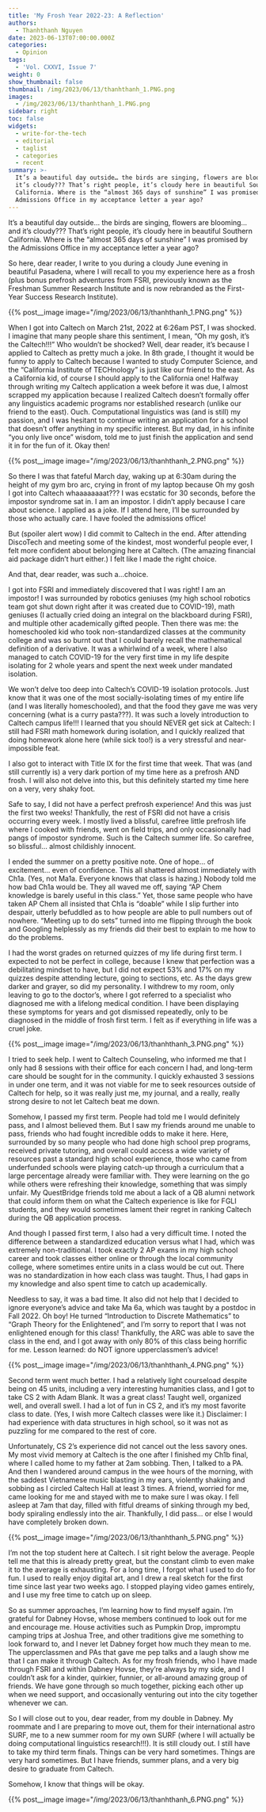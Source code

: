 ```yaml
---
title: 'My Frosh Year 2022-23: A Reflection'
authors:
  - Thanhthanh Nguyen
date: 2023-06-13T07:00:00.000Z
categories:
  - Opinion
tags:
  - 'Vol. CXXVI, Issue 7'
weight: 0
show_thumbnail: false
thumbnail: /img/2023/06/13/thanhthanh_1.PNG.png
images:
  - /img/2023/06/13/thanhthanh_1.PNG.png
sidebar: right
toc: false
widgets:
  - write-for-the-tech
  - editorial
  - taglist
  - categories
  - recent
summary: >-
  It’s a beautiful day outside… the birds are singing, flowers are blooming… and
  it’s cloudy??? That’s right people, it’s cloudy here in beautiful Southern
  California. Where is the “almost 365 days of sunshine” I was promised by the
  Admissions Office in my acceptance letter a year ago?
---
```


It’s a beautiful day outside… the birds are singing, flowers are blooming… and it’s cloudy??? That’s right people, it’s cloudy here in beautiful Southern California. Where is the “almost 365 days of sunshine” I was promised by the Admissions Office in my acceptance letter a year ago?

So here, dear reader, I write to you during a cloudy June evening in beautiful Pasadena, where I will recall to you my experience here as a frosh (plus bonus prefrosh adventures from FSRI, previously known as the Freshman Summer Research Institute and is now rebranded as the First-Year Success Research Institute).

{{% post__image image="/img/2023/06/13/thanhthanh_1.PNG.png" %}}

When I got into Caltech on March 21st, 2022 at 6:26am PST, I was shocked. I imagine that many people share this sentiment, I mean, “Oh my gosh, it’s the Caltech!!!” Who wouldn’t be shocked? Well, dear reader, it’s because I applied to Caltech as pretty much a joke. In 8th grade, I thought it would be funny to apply to Caltech because I wanted to study Computer Science, and the “California Institute of TECHnology” is just like our friend to the east. As a California kid, of course I should apply to the California one! Halfway through writing my Caltech application a week before it was due, I almost scrapped my application because I realized Caltech doesn’t formally offer any linguistics academic programs nor established research (unlike our friend to the east). Ouch. Computational linguistics was (and is still) my passion, and I was hesitant to continue writing an application for a school that doesn’t offer anything in my specific interest. But my dad, in his infinite “you only live once” wisdom, told me to just finish the application and send it in for the fun of it. Okay then!

{{% post__image image="/img/2023/06/13/thanhthanh_2.PNG.png" %}}

So there I was that fateful March day, waking up at 6:30am during the height of my gym bro arc, crying in front of my laptop because Oh my gosh I got into Caltech whaaaaaaaat??? I was ecstatic for 30 seconds, before the impostor syndrome sat in. I am an impostor. I didn’t apply because I care about science. I applied as a joke. If I attend here, I’ll be surrounded by those who actually care. I have fooled the admissions office!

But (spoiler alert wow) I did commit to Caltech in the end. After attending DiscoTech and meeting some of the kindest, most wonderful people ever, I felt more confident about belonging here at Caltech. (The amazing financial aid package didn’t hurt either.) I felt like I made the right choice.

And that, dear reader, was such a…choice.

I got into FSRI and immediately discovered that I was right! I am an impostor! I was surrounded by robotics geniuses (my high school robotics team got shut down right after it was created due to COVID-19), math geniuses (I actually cried doing an integral on the blackboard during FSRI), and multiple other academically gifted people. Then there was me: the homeschooled kid who took non-standardized classes at the community college and was so burnt out that I could barely recall the mathematical definition of a derivative. It was a whirlwind of a week, where I also managed to catch COVID-19 for the very first time in my life despite isolating for 2 whole years and spent the next week under mandated isolation.

We won’t delve too deep into Caltech’s COVID-19 isolation protocols. Just know that it was one of the most socially-isolating times of my entire life (and I was literally homeschooled), and that the food they gave me was very concerning (what is a curry pasta???). It was such a lovely introduction to Caltech campus life!!! I learned that you should NEVER get sick at Caltech: I still had FSRI math homework during isolation, and I quickly realized that doing homework alone here (while sick too!) is a very stressful and near-impossible feat.

I also got to interact with Title IX for the first time that week. That was (and still currently is) a very dark portion of my time here as a prefrosh AND frosh. I will also not delve into this, but this definitely started my time here on a very, very shaky foot.

Safe to say, I did not have a perfect prefrosh experience! And this was just the first two weeks! Thankfully, the rest of FSRI did not have a crisis occurring every week. I mostly lived a blissful, carefree little prefrosh life where I cooked with friends, went on field trips, and only occasionally had pangs of impostor syndrome. Such is the Caltech summer life. So carefree, so blissful… almost childishly innocent.

I ended the summer on a pretty positive note. One of hope… of excitement… even of confidence. This all shattered almost immediately with Ch1a. (Yes, not Ma1a. Everyone knows that class is hazing.) Nobody told me how bad Ch1a would be. They all waved me off, saying “AP Chem knowledge is barely useful in this class.” Yet, those same people who have taken AP Chem all insisted that Ch1a is “doable” while I slip further into despair, utterly befuddled as to how people are able to pull numbers out of nowhere. “Meeting up to do sets” turned into me flipping through the book and Googling helplessly as my friends did their best to explain to me how to do the problems.

I had the worst grades on returned quizzes of my life during first term. I expected to not be perfect in college, because I knew that perfection was a debilitating mindset to have, but I did not expect 53% and 17% on my quizzes despite attending lecture, going to sections, etc. As the days grew darker and grayer, so did my personality. I withdrew to my room, only leaving to go to the doctor’s, where I got referred to a specialist who diagnosed me with a lifelong medical condition. I have been displaying these symptoms for years and got dismissed repeatedly, only to be diagnosed in the middle of frosh first term. I felt as if everything in life was a cruel joke.

{{% post__image image="/img/2023/06/13/thanhthanh_3.PNG.png" %}}

I tried to seek help. I went to Caltech Counseling, who informed me that I only had 8 sessions with their office for each concern I had, and long-term care should be sought for in the community. I quickly exhausted 3 sessions in under one term, and it was not viable for me to seek resources outside of Caltech for help, so it was really just me, my journal, and a really, really strong desire to not let Caltech beat me down.

Somehow, I passed my first term. People had told me I would definitely pass, and I almost believed them. But I saw my friends around me unable to pass, friends who had fought incredible odds to make it here. Here, surrounded by so many people who had done high school prep programs, received private tutoring, and overall could access a wide variety of resources past a standard high school experience, those who came from underfunded schools were playing catch-up through a curriculum that a large percentage already were familiar with. They were learning on the go while others were refreshing their knowledge, something that was simply unfair. My QuestBridge friends told me about a lack of a QB alumni network that could inform them on what the Caltech experience is like for FGLI students, and they would sometimes lament their regret in ranking Caltech during the QB application process.

And though I passed first term, I also had a very difficult time. I noted the difference between a standardized education versus what I had, which was extremely non-traditional. I took exactly 2 AP exams in my high school career and took classes either online or through the local community college, where sometimes entire units in a class would be cut out. There was no standardization in how each class was taught. Thus, I had gaps in my knowledge and also spent time to catch up academically.

Needless to say, it was a bad time. It also did not help that I decided to ignore everyone’s advice and take Ma 6a, which was taught by a postdoc in Fall 2022. Oh boy! He turned “Introduction to Discrete Mathematics” to “Graph Theory for the Enlightened”, and I’m sorry to report that I was not enlightened enough for this class! Thankfully, the ARC was able to save the class in the end, and I got away with only 80% of this class being horrific for me. Lesson learned: do NOT ignore upperclassmen’s advice!

{{% post__image image="/img/2023/06/13/thanhthanh_4.PNG.png" %}}

Second term went much better. I had a relatively light courseload despite being on 45 units, including a very interesting humanities class, and I got to take CS 2 with Adam Blank. It was a great class! Taught well, organized well, and overall swell. I had a lot of fun in CS 2, and it’s my most favorite class to date. (Yes, I wish more Caltech classes were like it.) Disclaimer: I had experience with data structures in high school, so it was not as puzzling for me compared to the rest of core.

Unfortunately, CS 2’s experience did not cancel out the less savory ones. My most vivid memory at Caltech is the one after I finished my Ch1b final, where I called home to my father at 2am sobbing. Then, I talked to a PA. And then I wandered around campus in the wee hours of the morning, with the saddest Vietnamese music blasting in my ears, violently shaking and sobbing as I circled Caltech Hall at least 3 times. A friend, worried for me, came looking for me and stayed with me to make sure I was okay. I fell asleep at 7am that day, filled with fitful dreams of sinking through my bed, body spiraling endlessly into the air. Thankfully, I did pass… or else I would have completely broken down.

{{% post__image image="/img/2023/06/13/thanhthanh_5.PNG.png" %}}

I’m not the top student here at Caltech. I sit right below the average. People tell me that this is already pretty great, but the constant climb to even make it to the average is exhausting. For a long time, I forgot what I used to do for fun. I used to really enjoy digital art, and I drew a real sketch for the first time since last year two weeks ago. I stopped playing video games entirely, and I use my free time to catch up on sleep.

So as summer approaches, I’m learning how to find myself again. I’m grateful for Dabney Hovse, whose members continued to look out for me and encourage me. House activities such as Pumpkin Drop, impromptu camping trips at Joshua Tree, and other traditions give me something to look forward to, and I never let Dabney forget how much they mean to me. The upperclassmen and PAs that gave me pep talks and a laugh show me that I can make it through Caltech. As for my frosh friends, who I have made through FSRI and within Dabney Hovse, they’re always by my side, and I couldn’t ask for a kinder, quirkier, funnier, or all-around amazing group of friends. We have gone through so much together, picking each other up when we need support, and occasionally venturing out into the city together whenever we can.

So I will close out to you, dear reader, from my double in Dabney. My roommate and I are preparing to move out, them for their international astro SURF, me to a new summer room for my own SURF (where I will actually be doing computational linguistics research!!!). It is still cloudy out. I still have to take my third term finals. Things can be very hard sometimes. Things are very hard sometimes. But I have friends, summer plans, and a very big desire to graduate from Caltech.

Somehow, I know that things will be okay.

{{% post__image image="/img/2023/06/13/thanhthanh_6.PNG.png" %}}
